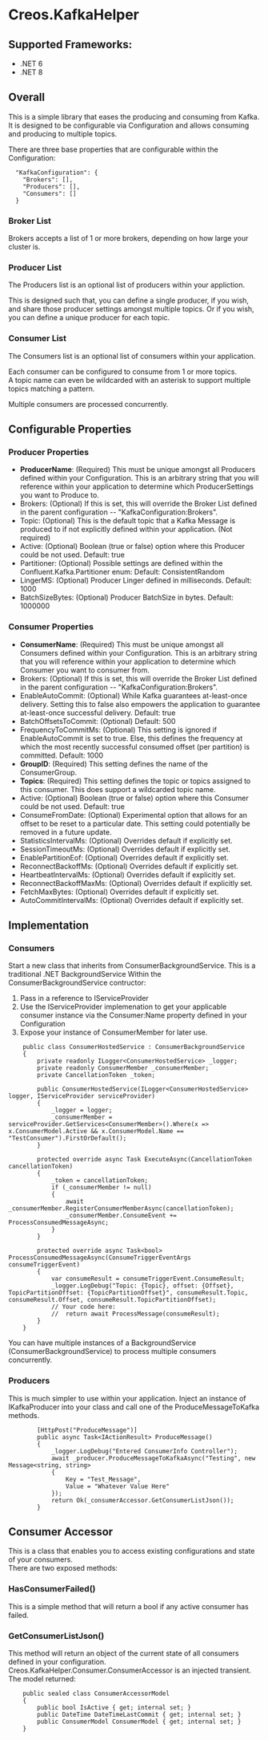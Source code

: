 # Creos.KafkaHelper

## Supported Frameworks:
 - .NET 6
 - .NET 8

## Overall 

This is a simple library that eases the producing and consuming from Kafka.  
It is designed to be configurable via Configuration and allows consuming and producing to multiple topics.

There are three base properties that are configurable within the Configuration:

```
  "KafkaConfiguration": {
    "Brokers": [],
    "Producers": [],
    "Consumers": []
  }

```

### Broker List
Brokers accepts a list of 1 or more brokers, depending on how large your cluster is.  

### Producer List
The Producers list is an optional list of producers within your appliction.  

This is designed such that, you can define a single producer, if you wish, and share those producer settings amongst multiple topics. 
Or if you wish, you can define a unique producer for each topic.  

### Consumer List
The Consumers list is an optional list of consumers within your application.  

Each consumer can be configured to consume from 1 or more topics.  
A topic name can even be wildcarded with an asterisk to support multiple topics matching a pattern.

Multiple consumers are processed concurrently.   




## Configurable Properties

### Producer Properties

 - **ProducerName**: (Required) This must be unique amongst all Producers defined within your Configuration.  This is an arbitrary string that you will reference within your application to determine which ProducerSettings you want to Produce to.   
 - Brokers: (Optional) If this is set, this will override the Broker List defined in the parent configuration -- "KafkaConfiguration:Brokers".
 - Topic:  (Optional) This is the default topic that a Kafka Message is produced to if not explicitly defined within your application.   (Not required)
 - Active:  (Optional) Boolean (true or false) option where this Producer could be not used.  Default:  true
 - Partitioner:  (Optional) Possible settings are defined within the Confluent.Kafka.Partitioner enum:  Default: ConsistentRandom
 - LingerMS:  (Optional) Producer Linger defined in milliseconds.   Default: 1000
 - BatchSizeBytes:  (Optional)  Producer BatchSize in bytes.  Default: 1000000

### Consumer Properties

 - **ConsumerName**: (Required) This must be unique amongst all Consumers defined within your Configuration.  This is an arbitrary string that you will reference within your application to determine which Consumer you want to consumer from. 
 - Brokers: (Optional) If this is set, this will override the Broker List defined in the parent configuration -- "KafkaConfiguration:Brokers".
 - EnableAutoCommit:  (Optional)  While Kafka guarantees at-least-once delivery.  Setting this to false also empowers the application to guarantee at-least-once successful delivery.    Default: true
 - BatchOffsetsToCommit:  (Optional)  Default: 500
 - FrequencyToCommitMs:  (Optional)  This setting is ignored if EnableAutoCommit is set to true.   Else, this defines the frequency at which the most recently successful consumed offset (per partition) is committed.  Default: 1000
 - **GroupID**:  (Required)  This setting defines the name of the ConsumerGroup.
 - **Topics**: (Required)  This setting defines the topic or topics assigned to this consumer.  This does support a wildcarded topic name.  
 - Active:  (Optional) Boolean (true or false) option where this Consumer could be not used.  Default:  true
 - ConsumeFromDate: (Optional)  Experimental option that allows for an offset to be reset to a particular date.  This setting could potentially be removed in a future update. 
 - StatisticsIntervalMs:  (Optional)  Overrides default if explicitly set. 
 - SessionTimeoutMs:  (Optional)  Overrides default if explicitly set. 
 - EnablePartitionEof:  (Optional)  Overrides default if explicitly set. 
 - ReconnectBackoffMs:  (Optional)  Overrides default if explicitly set. 
 - HeartbeatIntervalMs:  (Optional)  Overrides default if explicitly set. 
 - ReconnectBackoffMaxMs:  (Optional)  Overrides default if explicitly set. 
 - FetchMaxBytes:  (Optional)  Overrides default if explicitly set. 
 - AutoCommitIntervalMs:  (Optional)  Overrides default if explicitly set. 



## Implementation

### Consumers

Start a new class that inherits from ConsumerBackgroundService.  This is a traditional .NET BackgroundService
Within the ConsumerBackgroundService contructor:
1. Pass in a reference to IServiceProvider
2. Use the IServiceProvider implemenation to get your applicable consumer instance via the Consumer:Name property defined in your Configuration
3. Expose your instance of ConsumerMember for later use.

```
    public class ConsumerHostedService : ConsumerBackgroundService
    {
        private readonly ILogger<ConsumerHostedService> _logger;
        private readonly ConsumerMember _consumerMember;
        private CancellationToken _token;

        public ConsumerHostedService(ILogger<ConsumerHostedService> logger, IServiceProvider serviceProvider)
        {
            _logger = logger;
            _consumerMember = serviceProvider.GetServices<ConsumerMember>().Where(x => x.ConsumerModel.Active && x.ConsumerModel.Name == "TestConsumer").FirstOrDefault();
        }

        protected override async Task ExecuteAsync(CancellationToken cancellationToken)
        {
            _token = cancellationToken;
            if (_consumerMember != null)
            {
                await _consumerMember.RegisterConsumerMemberAsync(cancellationToken);
                _consumerMember.ConsumeEvent += ProcessConsumedMessageAsync;
            }
        }

        protected override async Task<bool> ProcessConsumedMessageAsync(ConsumeTriggerEventArgs consumeTriggerEvent)
        {
            var consumeResult = consumeTriggerEvent.ConsumeResult;
            _logger.LogDebug("Topic: {Topic}, offset: {Offset}, TopicPartitionOffset: {TopicPartitionOffset}", consumeResult.Topic, consumeResult.Offset, consumeResult.TopicPartitionOffset);
            // Your code here:
            //  return await ProcessMessage(consumeResult);
        }
    }

```

You can have multiple instances of a BackgroundService (ConsumerBackgroundService) to process multiple consumers concurrently. 

### Producers
This is much simpler to use within your application.  Inject an instance of IKafkaProducer into your class and call one of the ProduceMessageToKafka methods.  

```
        [HttpPost("ProduceMessage")]
        public async Task<IActionResult> ProduceMessage()
        {
            _logger.LogDebug("Entered ConsumerInfo Controller");
            await _producer.ProduceMessageToKafkaAsync("Testing", new Message<string, string>
            {
                Key = "Test_Message",
                Value = "Whatever Value Here"
            });
            return Ok(_consumerAccessor.GetConsumerListJson());
        }
```

## Consumer Accessor
This is a class that enables you to access existing configurations and state of your consumers.  
There are two exposed methods:

### HasConsumerFailed()
This is a simple method that will return a bool if any active consumer has failed.  

### GetConsumerListJson()
This method will return an object of the current state of all consumers defined in your configuration.
Creos.KafkaHelper.Consumer.ConsumerAccessor is an injected transient.
The model returned: 

```
    public sealed class ConsumerAccessorModel
    {
        public bool IsActive { get; internal set; }
        public DateTime DateTimeLastCommit { get; internal set; }
        public ConsumerModel ConsumerModel { get; internal set; }
    }
```

